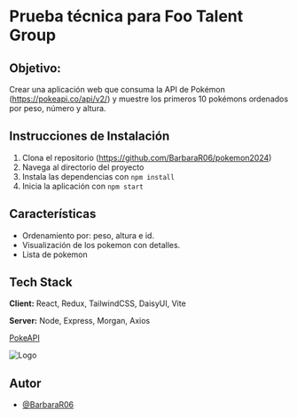 
# Prueba técnica para Foo Talent Group

## Objetivo: 
Crear una aplicación web que consuma la API de
Pokémon (https://pokeapi.co/api/v2/) y muestre los
primeros 10 pokémons ordenados por peso,
número y altura.



## Instrucciones de Instalación
1. Clona el repositorio (https://github.com/BarbaraR06/pokemon2024)
2. Navega al directorio del proyecto
3. Instala las dependencias con `npm install`
4. Inicia la aplicación con `npm start`

    
## Características

- Ordenamiento por: peso, altura e id.
- Visualización de los pokemon con detalles.
- Lista de pokemon


## Tech Stack

**Client:** React, Redux, TailwindCSS, DaisyUI, Vite

**Server:** Node, Express, Morgan, Axios

[PokeAPI](https://pokeapi.co/)




![Logo](https://i.blogs.es/82d7ef/pokemon/1366_2000.jpeg)


## Autor

- [@BarbaraR06](https://github.com/BarbaraR06)

